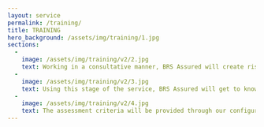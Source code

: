 ```yaml
---
layout: service
permalink: /training/
title: TRAINING
hero_background: /assets/img/training/1.jpg
sections:
  -
    image: /assets/img/training/v2/2.jpg
    text: Working in a consultative manner, BRS Assured will create risk evaluation criteria that will address the specific areas of concern or the general working practices of an organisation.  May that risk be in the field of Health & Safety, Environment, Quality, Ethical Compliance or many other areas; the assessment criteria will ensure that all compliance requirements are captured, but more importantly, the answers to the concerns can be provided.
  -
    image: /assets/img/training/v2/3.jpg
    text: Using this stage of the service, BRS Assured will get to know your organisation and your own individual requirements.  Working with members of the compliance teams as well as the relevant legal representatives the assessment criteria will be drafted, agreed and where required trialled in a live environment.
  -
    image: /assets/img/training/v2/4.jpg
    text: The assessment criteria will be provided through our configurable cloud based platform which will also be used as part of the evaluation stage, ensuring audit and inspection teams are fully mobile; regardless of the locations of your offices, sites, retail outlets or any other industry specific locations.
---
```

